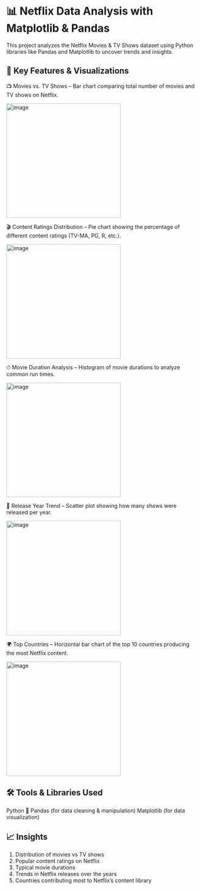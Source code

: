 # 📊 Netflix Data Analysis with Matplotlib & Pandas

This project analyzes the Netflix Movies & TV Shows dataset using Python libraries like Pandas and Matplotlib to uncover trends and insights.

## 🔹 Key Features & Visualizations

📺 Movies vs. TV Shows – Bar chart comparing total number of movies and TV shows on Netflix.

<img width="300" height="300" alt="image" src="https://github.com/user-attachments/assets/8a834627-7371-4a5b-861b-09eb1d4c968e" />

🎬 Content Ratings Distribution – Pie chart showing the percentage of different content ratings (TV-MA, PG, R, etc.).

<img width="300" height="300" alt="image" src="https://github.com/user-attachments/assets/7ad89a2c-69ab-4ae1-a429-746b07228fa5" />

⏱ Movie Duration Analysis – Histogram of movie durations to analyze common run times.

<img width="300" height="300" alt="image" src="https://github.com/user-attachments/assets/ea6f4bf0-a801-44ee-8c43-253ef329914b" />

📅 Release Year Trend – Scatter plot showing how many shows were released per year.

<img width="300" height="300" alt="image" src="https://github.com/user-attachments/assets/11538673-485b-46e2-ac21-f01590f901d0" />


🌍 Top Countries – Horizontal bar chart of the top 10 countries producing the most Netflix content.

<img width="300" height="300" alt="image" src="https://github.com/user-attachments/assets/554c5ba1-8e91-4e7c-b963-c05d2944d1e5" />

## 🛠 Tools & Libraries Used
Python 🐍
Pandas (for data cleaning & manipulation)
Matplotlib (for data visualization)

## 📈 Insights

1. Distribution of movies vs TV shows
2. Popular content ratings on Netflix
3. Typical movie durations
4. Trends in Netflix releases over the years
5. Countries contributing most to Netflix’s content library

